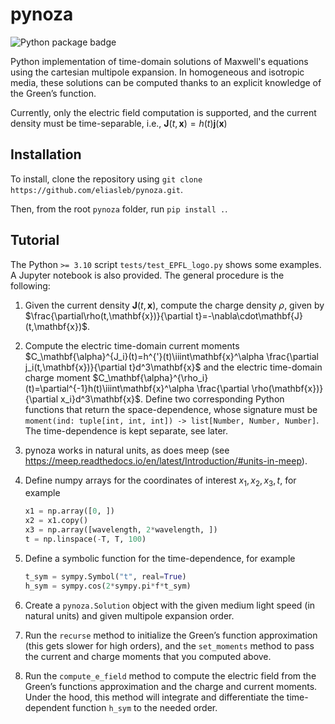 # pynoza
![Python package badge](https://github.com/eliasleb/pynoza/actions/workflows/master.yml/badge.svg)

Python implementation of time-domain solutions of Maxwell's equations using the cartesian multipole expansion. In homogeneous and isotropic media, these solutions can be computed thanks to an explicit knowledge of the Green’s function.

Currently, only the electric field computation is supported, and the current density must be time-separable, i.e., $\mathbf{J}(t,\mathbf{x})=h(t)\mathbf{j}(\mathbf{x})$

## Installation
To install, clone the repository using `git clone https://github.com/eliasleb/pynoza.git`.

Then, from the root `pynoza` folder, run `pip install .`.

## Tutorial

The Python `>= 3.10` script `tests/test_EPFL_logo.py` shows some examples. A Jupyter notebook is also provided. The general procedure is the following:

1. Given the current density $\mathbf{J}(t,\mathbf{x})$, compute the charge density $\rho$, given by $\frac{\partial\rho(t,\mathbf{x})}{\partial t}=-\nabla\cdot\mathbf{J}(t,\mathbf{x})$.

2. Compute the electric time-domain current moments $C_\mathbf{\alpha}^{J_i}(t)=h^{'}(t)\iiint\mathbf{x}^\alpha \frac{\partial j_i(t,\mathbf{x})}{\partial t}d^3\mathbf{x}$ and the electric time-domain charge moment $C_\mathbf{\alpha}^{\rho_i}(t)=\partial^{-1}h(t)\iiint\mathbf{x}^\alpha \frac{\partial \rho(\mathbf{x})}{\partial x_i}d^3\mathbf{x}$. Define two corresponding Python functions that return the space-dependence, whose signature must be `moment(ind: tuple[int, int, int]) -> list[Number, Number, Number]`. The time-dependence is kept separate, see later.

3. pynoza works in natural units, as does meep (see https://meep.readthedocs.io/en/latest/Introduction/#units-in-meep).

4. Define numpy arrays for the coordinates of interest $x_1,x_2,x_3,t$, for example 

   ```python
   x1 = np.array([0, ])
   x2 = x1.copy()
   x3 = np.array([wavelength, 2*wavelength, ])
   t = np.linspace(-T, T, 100)
   ```

5. Define a symbolic function for the time-dependence, for example

   ```python
   t_sym = sympy.Symbol("t", real=True)
   h_sym = sympy.cos(2*sympy.pi*f*t_sym)
   ```

6. Create a `pynoza.Solution` object with the given medium light speed (in natural units) and given multipole expansion order.

7. Run the `recurse` method to initialize the Green’s function approximation (this gets slower for high orders), and the `set_moments` method to pass the current and charge moments that you computed above.

8.  Run the `compute_e_field` method to compute the electric field from the Green’s functions approximation and the charge and current moments. Under the hood, this method will integrate and differentiate the time-dependent function `h_sym` to the needed order.
